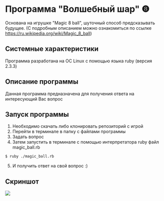 # Программа "Волшебный шар" ❽
Основана на игрушке "Magic 8 ball", шуточный способ предсказывать будущее. (С подробным описанием можно ознакомиться по ссылке https://ru.wikipedia.org/wiki/Magic_8_ball)

## Системные характеристики
Программа разработана на ОС Linux с помощью языка ruby (версия 2.3.3)

## Описание программы
Данная программа предназначена для получения ответа на интересующий Вас вопрос

## Запуск программы
1)  Необходимо скачать либо клонировать репозиторий с игрой
2)  Перейти в терминале в папку с файлами программы
3)  Задать вопрос
4)  Затем запустить в терминале с помощью интерпретатора ruby файл magic_ball.rb
```bash
$ ruby ./magic_ball.rb
```
5)  И получить ответ на свой вопрос :)

## Скриншот
![](https://wmpics.pics/di-RFFP.png)
